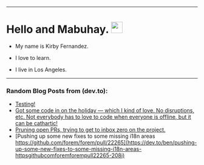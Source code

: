 
<img src="https://komarev.com/ghpvc/?username=kirbygit&style=flat-square&color=blue" alt=""/>

---
<h1>
  Hello and Mabuhay.
  <img src="https://media.giphy.com/media/hvRJCLFzcasrR4ia7z/giphy.gif" width="30px"/>
</h1>

- My name is Kirby Fernandez.

- I love to learn.

- I live in Los Angeles.

---

### Random Blog Posts from (dev.to):
<!-- BLOG-POST-LIST:START -->
- [Testing!](https://dev.to/ben/testing-eai)
- [Got some code in on the holiday — which I kind of love. No disruptions, etc. Not everybody has to love to code when everyone is offline, but it can be cathartic!](https://dev.to/ben/got-some-code-in-on-the-holiday-which-i-kind-of-love-no-disruptions-etc-not-everybody-has-to-1bo7)
- [Pruning open PRs, trying to get to inbox zero on the project.](https://dev.to/ben/pruning-open-prs-trying-to-get-to-inbox-zero-on-the-project-3l8p)
- [Pushing up some new fixes to some missing i18n areas https://github.com/forem/forem/pull/22265](https://dev.to/ben/pushing-up-some-new-fixes-to-some-missing-i18n-areas-httpsgithubcomforemforempull22265-208i)
<!-- BLOG-POST-LIST:END -->
